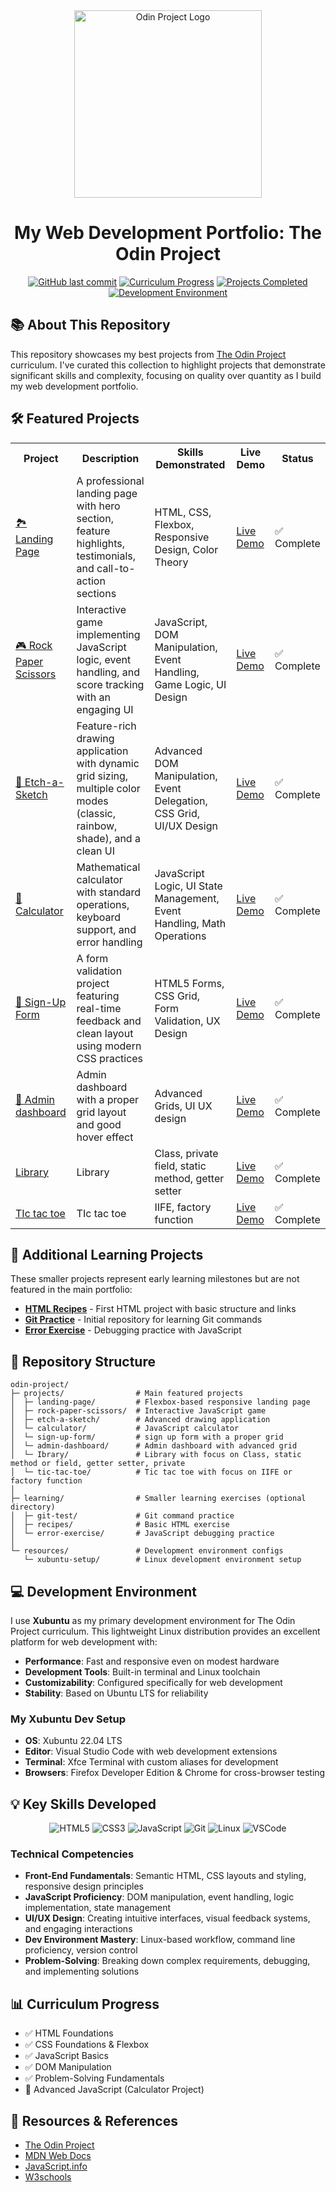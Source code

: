 <div align="center">
  <img src="https://www.skillfinder.com.au/media/wysiwyg/the-odin-project-logo-skill-finder-partners-page.png" alt="Odin Project Logo" width="300"/>
  <h1>My Web Development Portfolio: The Odin Project</h1>
  
  [![GitHub last commit](https://img.shields.io/github/last-commit/rffkive/odin-project?style=for-the-badge)](https://github.com/rffkive/odin-project/commits/main)
  [![Curriculum Progress](https://img.shields.io/badge/Progress-Javascript-orange?style=for-the-badge)](https://www.theodinproject.com/)
  [![Projects Completed](https://img.shields.io/badge/Projects_Completed-7-success?style=for-the-badge)](#projects-showcase)
  [![Development Environment](https://img.shields.io/badge/Dev_Environment-Xubuntu-blue?style=for-the-badge&logo=ubuntu&logoColor=white)](https://xubuntu.org/)
</div>

## 📚 About This Repository

This repository showcases my best projects from [The Odin Project](https://www.theodinproject.com/) curriculum. I've curated this collection to highlight projects that demonstrate significant skills and complexity, focusing on quality over quantity as I build my web development portfolio.

## 🛠️ Featured Projects

<table>
  <tr>
    <th>Project</th>
    <th>Description</th>
    <th>Skills Demonstrated</th>
    <th>Live Demo</th>
    <th>Status</th>
  </tr>
  <tr>
    <td><a href="https://github.com/rffkive/odin-landing-page">🏞️ Landing Page</a></td>
    <td>A professional landing page with hero section, feature highlights, testimonials, and call-to-action sections</td>
    <td>HTML, CSS, Flexbox, Responsive Design, Color Theory</td>
    <td><a href="https://rffkive.github.io/odin-landing-page">Live Demo</a></td>
    <td>✅ Complete</td>
  </tr>
  <tr>
    <td><a href="https://github.com/rffkive/odin-calculator">🎮 Rock Paper Scissors</a></td>
    <td>Interactive game implementing JavaScript logic, event handling, and score tracking with an engaging UI</td>
    <td>JavaScript, DOM Manipulation, Event Handling, Game Logic, UI Design</td>
    <td><a href="https://rffkive.github.io/odin-rock-paper-scissors">Live Demo</a></td>
    <td>✅ Complete</td>
  </tr>
  <tr>
    <td><a href="https://github.com/rffgrayson/odin-etch-a-sketch">🎨 Etch-a-Sketch</a></td>
    <td>Feature-rich drawing application with dynamic grid sizing, multiple color modes (classic, rainbow, shade), and a clean UI</td>
    <td>Advanced DOM Manipulation, Event Delegation, CSS Grid, UI/UX Design</td>
    <td><a href="https://rffgrayson.github.io/odin-etch-a-sketch">Live Demo</a></td>
    <td>✅ Complete</td>
  </tr>
  <tr>
    <td><a href="https://github.com/rffgrayson/odin-calculator">🧮 Calculator</a></td>
    <td>Mathematical calculator with standard operations, keyboard support, and error handling</td>
    <td>JavaScript Logic, UI State Management, Event Handling, Math Operations</td>
    <td><a href="https://github.com/rffgrayson/odin-calculator/deployments/github-pages">Live Demo</a></td>
    <td>✅ Complete</td>
  </tr>
  <tr>
    <td><a href="https://github.com/rffgrayson/sign-up-form">📄 Sign-Up Form</a></td>
    <td>A form validation project featuring real-time feedback and clean layout using modern CSS practices</td>
    <td>HTML5 Forms, CSS Grid, Form Validation, UX Design</td>
    <td><a href="https://rffgrayson.github.io/sign-up-form/">Live Demo</a></td>
    <td>✅ Complete</td>
  </tr>
   <tr>
    <td><a href="https://github.com/rffkive/admin-dashboard">🧮 Admin dashboard</a></td>
    <td>Admin dashboard with a proper grid layout and good hover effect</td>
    <td>Advanced Grids, UI UX design</td>
    <td><a href="https://rffgrayson.github.io/admin-dashboard/">Live Demo</a></td>
    <td>✅ Complete</td>
  </tr>
  <tr>
    <td><a href="https://github.com/rffgrayson/odin-library">Library</a></td>
    <td>Library</td>
    <td>Class, private field, static method, getter setter</td>
    <td><a href="https://rffgrayson.github.io/odin-library/">Live Demo</a></td>
    <td>✅ Complete</td>
  </tr>
  <tr>
    <td><a href="https://github.com/rffgrayson/odin-tic-tac-toe">TIc tac toe</a></td>
    <td>TIc tac toe</td>
    <td>IIFE, factory function</td>
    <td><a href="https://rffgrayson.github.io/odin-tic-tac-toe/">Live Demo</a></td>
    <td>✅ Complete</td>
  </tr>
</table>

## 📁 Additional Learning Projects

These smaller projects represent early learning milestones but are not featured in the main portfolio:

- **[HTML Recipes](https://github.com/rffkive/odin-recipes)** - First HTML project with basic structure and links
- **[Git Practice](https://github.com/rffkive/git_test)** - Initial repository for learning Git commands
- **[Error Exercise](https://github.com/rffkive/odin-error-exercise)** - Debugging practice with JavaScript

## 📂 Repository Structure

```
odin-project/
├─ projects/                # Main featured projects
│  ├─ landing-page/         # Flexbox-based responsive landing page 
│  ├─ rock-paper-scissors/  # Interactive JavaScript game
│  ├─ etch-a-sketch/        # Advanced drawing application
│  └─ calculator/           # JavaScript calculator
│  └─ sign-up-form/         # sign up form with a proper grid
│  └─ admin-dashboard/      # Admin dashboard with advanced grid
│  └─ Ibrary/               # Library with focus on Class, static method or field, getter setter, private
│  └─ tic-tac-toe/          # Tic tac toe with focus on IIFE or factory function
│
├─ learning/                # Smaller learning exercises (optional directory)
│  ├─ git-test/             # Git command practice
│  ├─ recipes/              # Basic HTML exercise
│  └─ error-exercise/       # JavaScript debugging practice
│
└─ resources/               # Development environment configs
   └─ xubuntu-setup/        # Linux development environment setup
```

## 💻 Development Environment

I use **Xubuntu** as my primary development environment for The Odin Project curriculum. This lightweight Linux distribution provides an excellent platform for web development with:

- **Performance**: Fast and responsive even on modest hardware
- **Development Tools**: Built-in terminal and Linux toolchain
- **Customizability**: Configured specifically for web development
- **Stability**: Based on Ubuntu LTS for reliability

### My Xubuntu Dev Setup
- **OS**: Xubuntu 22.04 LTS
- **Editor**: Visual Studio Code with web development extensions
- **Terminal**: Xfce Terminal with custom aliases for development
- **Browsers**: Firefox Developer Edition & Chrome for cross-browser testing

## 💡 Key Skills Developed

<div align="center">
  <img src="https://img.shields.io/badge/HTML5-E34F26?style=for-the-badge&logo=html5&logoColor=white" alt="HTML5"/>
  <img src="https://img.shields.io/badge/CSS3-1572B6?style=for-the-badge&logo=css3&logoColor=white" alt="CSS3"/>
  <img src="https://img.shields.io/badge/JavaScript-F7DF1E?style=for-the-badge&logo=javascript&logoColor=black" alt="JavaScript"/>
  <img src="https://img.shields.io/badge/Git-F05032?style=for-the-badge&logo=git&logoColor=white" alt="Git"/>
  <img src="https://img.shields.io/badge/Linux-FCC624?style=for-the-badge&logo=linux&logoColor=black" alt="Linux"/>
  <img src="https://img.shields.io/badge/VSCode-007ACC?style=for-the-badge&logo=visualstudiocode&logoColor=white" alt="VSCode"/>
</div>

### Technical Competencies
- **Front-End Fundamentals**: Semantic HTML, CSS layouts and styling, responsive design principles
- **JavaScript Proficiency**: DOM manipulation, event handling, logic implementation, state management
- **UI/UX Design**: Creating intuitive interfaces, visual feedback systems, and engaging interactions
- **Dev Environment Mastery**: Linux-based workflow, command line proficiency, version control
- **Problem-Solving**: Breaking down complex requirements, debugging, and implementing solutions

## 📊 Curriculum Progress

- ✅ HTML Foundations
- ✅ CSS Foundations & Flexbox
- ✅ JavaScript Basics
- ✅ DOM Manipulation
- ✅ Problem-Solving Fundamentals
- 🔄 Advanced JavaScript (Calculator Project)

## 🔗 Resources & References

- [The Odin Project](https://www.theodinproject.com/) 
- [MDN Web Docs](https://developer.mozilla.org/) 
- [JavaScript.info](https://javascript.info/)
- [W3schools](https://www.w3schools.com/)
